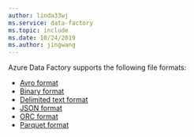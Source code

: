 ```yaml
---
author: linda33wj
ms.service: data-factory
ms.topic: include
ms.date: 10/24/2019
ms.author: jingwang
---
```

<!--
    Common for all ADF file-based connectors
-->
Azure Data Factory supports the following file formats:

- [Avro format](../articles/data-factory/format-avro.md)
- [Binary format](../articles/data-factory/format-binary.md)
- [Delimited text format](../articles/data-factory/format-delimited-text.md)
- [JSON format](../articles/data-factory/format-json.md)
- [ORC format](../articles/data-factory/format-orc.md)
- [Parquet format](../articles/data-factory/format-parquet.md)
